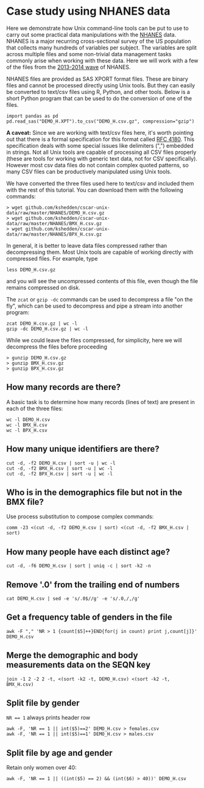 Case study using NHANES data
============================

Here we demonstrate how Unix command-line tools can be put to use
to carry out some practical data manipulations with the
[NHANES](https://www.cdc.gov/nchs/nhanes/index.htm) data.
NHANES is a major recurring cross-sectional survey of the US
population that collects many hundreds of variables per subject.
The variables are split across multiple files and some non-trivial
data management tasks commonly arise when working with these data.
Here we will work with a few of the files from the
[2013-2014 wave](https://wwwn.cdc.gov/nchs/nhanes/search/datapage.aspx?Component=Demographics&CycleBeginYear=2013)
of NHANES.

NHANES files are provided as SAS XPORT format files.  These are binary files and cannot
be processed directly using Unix tools.  But they can easily be converted to text/csv files using
R, Python, and other tools.  Below is a short Python program that can be used to do
the conversion of one of the files.

```
import pandas as pd
pd.read_sas("DEMO_H.XPT").to_csv("DEMO_H.csv.gz", compression="gzip")
```

**A caveat:** Since we are working with text/csv files here, it's worth pointing out that there
is a formal specification for this format called [RFC 4180](https://tools.ietf.org/html/rfc4180).
This specification deals with some special issues like delimiters (",") embedded in strings.  Not
all Unix tools are capable of processing all CSV files properly (these are tools
for working with generic text data, not for CSV specifically).  However most csv data files do
not contain complex quoted patterns, so many CSV files can be productively manipulated
using Unix tools.

We have converted the three files used here to text/csv and included them with the rest
of this tutorial.  You can download them with the following commands:

```
> wget github.com/kshedden/cscar-unix-data/raw/master/NHANES/DEMO_H.csv.gz
> wget github.com/kshedden/cscar-unix-data/raw/master/NHANES/BMX_H.csv.gz
> wget github.com/kshedden/cscar-unix-data/raw/master/NHANES/BPX_H.csv.gz
```

In general, it is better to leave data files compressed rather than decompressing
them.  Most Unix tools are capable of working directly with compressed files.  For
example, type

```
less DEMO_H.csv.gz
```

and you will see the uncompressed contents of this file, even though the file remains
compressed on disk.

The `zcat` or `gzip -dc` commands can be used to decompress a file "on the fly", which
can be used to decompress and pipe a stream into another program:

```
zcat DEMO_H.csv.gz | wc -l
gzip -dc DEMO_H.csv.gz | wc -l
```

While we could leave the files compressed, for simplicity, here we will decompress the files
before proceeding

```
> gunzip DEMO_H.csv.gz
> gunzip BMX_H.csv.gz
> gunzip BPX_H.csv.gz
```

## How many records are there?

A basic task is to determine how many records (lines of text) are present in
each of the three files:

```
wc -l DEMO_H.csv
wc -l BMX_H.csv
wc -l BPX_H.csv
```

## How many unique identifiers are there?

```
cut -d, -f2 DEMO_H.csv | sort -u | wc -l
cut -d, -f2 BMX_H.csv | sort -u | wc -l
cut -d, -f2 BPX_H.csv | sort -u | wc -l
```

## Who is in the demographics file but not in the BMX file?

Use process substitution to compose complex commands:

```
comm -23 <(cut -d, -f2 DEMO_H.csv | sort) <(cut -d, -f2 BMX_H.csv | sort)
```

## How many people have each distinct age?

```
cut -d, -f6 DEMO_H.csv | sort | uniq -c | sort -k2 -n
```

## Remove '.0' from the trailing end of numbers

```
cat DEMO_H.csv | sed -e 's/.0$//g' -e 's/.0,/,/g'
```

## Get a frequency table of genders in the file

```
awk -F "," 'NR > 1 {count[$5]++}END{for(j in count) print j,count[j]}' DEMO_H.csv
```

## Merge the demographic and body measurements data on the SEQN key

```
join -1 2 -2 2 -t, <(sort -k2 -t, DEMO_H.csv) <(sort -k2 -t, BMX_H.csv)
```

## Split file by gender

`NR == 1` always prints header row

```
awk -F, 'NR == 1 || int($5)==2' DEMO_H.csv > females.csv
awk -F, 'NR == 1 || int($5)==1' DEMO_H.csv > males.csv
```

## Split file by age and gender

Retain only women over 40:

```
awk -F, 'NR == 1 || ((int($5) == 2) && (int($6) > 40))' DEMO_H.csv
```

